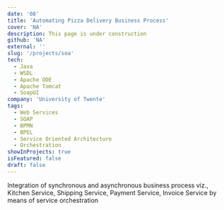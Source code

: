 ```yaml
---
date: '08'
title: 'Automating Pizza Delivery Business Process'
cover: 'NA'
description: This page is under construction
github: 'NA'
external: ''
slug: '/projects/soa'
tech:
  - Java
  - WSDL
  - Apache ODE
  - Apache Tomcat
  - SoapUI
company: 'University of Twente'
tags:
  - Web Services
  - SOAP
  - BPMN
  - BPEL
  - Service Oriented Architecture
  - Orchestration
showInProjects: true
isFeatured: false
draft: false
---
```


Integration of synchronous and asynchronous business process viz., Kitchen Service, Shipping Service, Payment Service, Invoice Service by means of service orchestration
